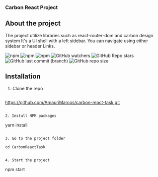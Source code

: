 ### Carbon React Project

## About the project

The project utilize libraries such as react-router-dom and carbon design system
It's a UI shell with a left sidebar. You can navigate using either sidebar or header Links. 


![npm](https://img.shields.io/npm/v/react?color=%23007ec6&label=React&logo=React&style=for-the-badge)
![npm](https://img.shields.io/npm/v/react-redux?color=%23007ec6&label=Redux&logo=Redux&style=for-the-badge)
![npm](https://img.shields.io/npm/v/react-router-dom?label=React%20Router%20Dom&logo=React%20Router&style=for-the-badge)
![GitHub watchers](https://img.shields.io/github/watchers/AmauriMarcos/React-Admin?logo=Github&style=for-the-badge)
![GitHub Repo stars](https://img.shields.io/github/stars/AmauriMarcos/React-Admin?logo=Github&style=for-the-badge)
![GitHub last commit (branch)](https://img.shields.io/github/last-commit/AmauriMarcos/React-Admin/main?color=%23007EC6&logo=Git&style=for-the-badge)
![GitHub repo size](https://img.shields.io/github/repo-size/AmauriMarcos/React-Admin?logo=github&style=for-the-badge)


## Installation

1. Clone the repo

   ```
  https://github.com/AmauriMarcos/carbon-react-task.git
   ```

2. Install NPM packages

   ```
   yarn install
   ```
   
3. Go to the project folder

   ```
    cd CarbonReactTask
   ```

4. Start the project

   ```
   npm start
   ```
